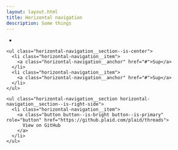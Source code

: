 ```yaml
---
layout: layout.html
title: Horizontal navigation
description: Some things
---
```


<nav class="horizontal-navigation">
    <ul class="horizontal-navigation__section horizontal-navigation__section--is-left-side">
      <li class="horizontal-navigation__item">
        <a class="horizontal-navigation__anchor" href="/">
          <span class="threads-brand threads-brand--is-horizontal-lockup">
            <span class="threads-brand__logo"></span>
            <span class="threads-brand__logotype"></span>
          </span>
        </a>
      </li>
    </ul>

    <ul class="horizontal-navigation__section--is-center">
      <li class="horizontal-navigation__item">
        <a class="horizontal-navigation__anchor" href="#">Sup</a>
      </li>
      <li class="horizontal-navigation__item">
        <a class="horizontal-navigation__anchor" href="#">Sup</a>
      </li>
    </ul>

    <ul class="horizontal-navigation__section horizontal-navigation__section--is-right-side">
      <li class="horizontal-navigation__item">
        <a class="button button--is-bright button--is-primary" role="button" href="https://github.plaid.com/plaid/threads">
          View on GitHub
        </a>
      </li>
    </ul>
  </nav>